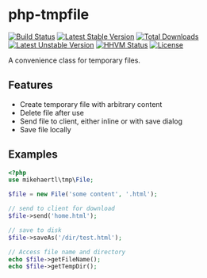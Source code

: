 php-tmpfile
===========

[![Build Status](https://secure.travis-ci.org/mikehaertl/php-tmpfile.png)](http://travis-ci.org/mikehaertl/php-tmpfile)
[![Latest Stable Version](https://poser.pugx.org/mikehaertl/php-tmpfile/v/stable.svg)](https://packagist.org/packages/mikehaertl/php-tmpfile)
[![Total Downloads](https://poser.pugx.org/mikehaertl/php-tmpfile/downloads.svg)](https://packagist.org/packages/mikehaertl/php-tmpfile)
[![Latest Unstable Version](https://poser.pugx.org/mikehaertl/php-tmpfile/v/unstable.svg)](https://packagist.org/packages/mikehaertl/php-tmpfile)
[![HHVM Status](http://hhvm.h4cc.de/badge/yiisoft/yii2-dev.png)](http://hhvm.h4cc.de/package/mikehaertl/php-tmpfile)
[![License](https://poser.pugx.org/mikehaertl/php-tmpfile/license.svg)](https://packagist.org/packages/mikehaertl/php-tmpfile)

A convenience class for temporary files.

## Features

 * Create temporary file with arbitrary content
 * Delete file after use
 * Send file to client, either inline or with save dialog
 * Save file locally

## Examples

```php
<?php
use mikehaertl\tmp\File;

$file = new File('some content', '.html');

// send to client for download
$file->send('home.html');

// save to disk
$file->saveAs('/dir/test.html');

// Access file name and directory
echo $file->getFileName();
echo $file->getTempDir();
```
